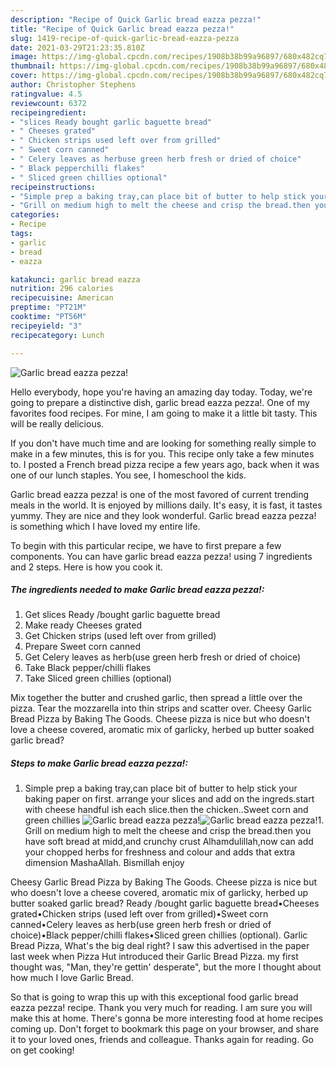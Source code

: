 ```yaml
---
description: "Recipe of Quick Garlic bread eazza pezza!"
title: "Recipe of Quick Garlic bread eazza pezza!"
slug: 1419-recipe-of-quick-garlic-bread-eazza-pezza
date: 2021-03-29T21:23:35.810Z
image: https://img-global.cpcdn.com/recipes/1908b38b99a96897/680x482cq70/garlic-bread-eazza-pezza-recipe-main-photo.jpg
thumbnail: https://img-global.cpcdn.com/recipes/1908b38b99a96897/680x482cq70/garlic-bread-eazza-pezza-recipe-main-photo.jpg
cover: https://img-global.cpcdn.com/recipes/1908b38b99a96897/680x482cq70/garlic-bread-eazza-pezza-recipe-main-photo.jpg
author: Christopher Stephens
ratingvalue: 4.5
reviewcount: 6372
recipeingredient:
- "slices Ready bought garlic baguette bread"
- " Cheeses grated"
- " Chicken strips used left over from grilled"
- " Sweet corn canned"
- " Celery leaves as herbuse green herb fresh or dried of choice"
- " Black pepperchilli flakes"
- " Sliced green chillies optional"
recipeinstructions:
- "Simple prep a baking tray,can place bit of butter to help stick your baking paper on first. arrange your slices and add on the ingreds.start with cheese handful ish each slice.then the chicken..Sweet corn and green chillies"
- "Grill on medium high to melt the cheese and crisp the bread.then you have soft bread at midd,and crunchy crust Alhamdulillah,now can add your chopped herbs for freshness and colour and adds that extra dimension MashaAllah. Bismillah enjoy"
categories:
- Recipe
tags:
- garlic
- bread
- eazza

katakunci: garlic bread eazza 
nutrition: 296 calories
recipecuisine: American
preptime: "PT21M"
cooktime: "PT56M"
recipeyield: "3"
recipecategory: Lunch

---
```



![Garlic bread eazza pezza!](https://img-global.cpcdn.com/recipes/1908b38b99a96897/680x482cq70/garlic-bread-eazza-pezza-recipe-main-photo.jpg)

Hello everybody, hope you're having an amazing day today. Today, we're going to prepare a distinctive dish, garlic bread eazza pezza!. One of my favorites food recipes. For mine, I am going to make it a little bit tasty. This will be really delicious.

If you don&#39;t have much time and are looking for something really simple to make in a few minutes, this is for you. This recipe only take a few minutes to. I posted a French bread pizza recipe a few years ago, back when it was one of our lunch staples. You see, I homeschool the kids.

Garlic bread eazza pezza! is one of the most favored of current trending meals in the world. It is enjoyed by millions daily. It's easy, it is fast, it tastes yummy. They are nice and they look wonderful. Garlic bread eazza pezza! is something which I have loved my entire life.


To begin with this particular recipe, we have to first prepare a few components. You can have garlic bread eazza pezza! using 7 ingredients and 2 steps. Here is how you cook it.

<!--inarticleads1-->

##### The ingredients needed to make Garlic bread eazza pezza!:

1. Get slices Ready /bought garlic baguette bread
1. Make ready  Cheeses grated
1. Get  Chicken strips (used left over from grilled)
1. Prepare  Sweet corn canned
1. Get  Celery leaves as herb(use green herb fresh or dried of choice)
1. Take  Black pepper/chilli flakes
1. Take  Sliced green chillies (optional)


Mix together the butter and crushed garlic, then spread a little over the pizza. Tear the mozzarella into thin strips and scatter over. Cheesy Garlic Bread Pizza by Baking The Goods. Cheese pizza is nice but who doesn&#39;t love a cheese covered, aromatic mix of garlicky, herbed up butter soaked garlic bread? 

<!--inarticleads2-->

##### Steps to make Garlic bread eazza pezza!:

1. Simple prep a baking tray,can place bit of butter to help stick your baking paper on first. arrange your slices and add on the ingreds.start with cheese handful ish each slice.then the chicken..Sweet corn and green chillies
<img src="https://img-global.cpcdn.com/steps/6effff591af0ee6c/160x128cq70/garlic-bread-eazza-pezza-recipe-step-1-photo.jpg" alt="Garlic bread eazza pezza!"><img src="https://img-global.cpcdn.com/steps/99b393a511d994c3/160x128cq70/garlic-bread-eazza-pezza-recipe-step-1-photo.jpg" alt="Garlic bread eazza pezza!">1. Grill on medium high to melt the cheese and crisp the bread.then you have soft bread at midd,and crunchy crust Alhamdulillah,now can add your chopped herbs for freshness and colour and adds that extra dimension MashaAllah. Bismillah enjoy


Cheesy Garlic Bread Pizza by Baking The Goods. Cheese pizza is nice but who doesn&#39;t love a cheese covered, aromatic mix of garlicky, herbed up butter soaked garlic bread? Ready /bought garlic baguette bread•Cheeses grated•Chicken strips (used left over from grilled)•Sweet corn canned•Celery leaves as herb(use green herb fresh or dried of choice)•Black pepper/chilli flakes•Sliced green chillies (optional). Garlic Bread Pizza, What&#39;s the big deal right? I saw this advertised in the paper last week when Pizza Hut introduced their Garlic Bread Pizza. my first thought was, &#34;Man, they&#39;re gettin&#39; desperate&#34;, but the more I thought about how much I love Garlic Bread. 

So that is going to wrap this up with this exceptional food garlic bread eazza pezza! recipe. Thank you very much for reading. I am sure you will make this at home. There's gonna be more interesting food at home recipes coming up. Don't forget to bookmark this page on your browser, and share it to your loved ones, friends and colleague. Thanks again for reading. Go on get cooking!
